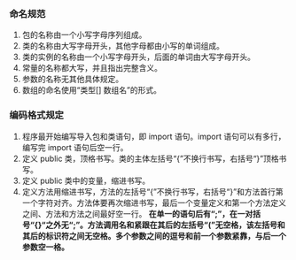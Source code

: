 ### 命名规范
1. 包的名称由一个小写字母序列组成。
2. 类的名称由大写字母开头，其他字母都由小写的单词组成。
3. 类的实例的名称由一个小写字母开头，后面的单词由大写字母开头。
4. 常量的名称都大写，并且指出完整含义。
5. 参数的名称无其他具体规定。
6. 数组的命名使用“类型[] 数组名”的形式。
### 编码格式规定
1. 程序最开始编写导入包和类语句，即 import 语句。import 语句可以有多行，编写完 import 语句后空一行。
2. 定义 public 类，顶格书写。类的主体左括号“{”不换行书写，右括号“}”顶格书写。
3. 定义 public 类中的变量，缩进书写。
4. 定义方法用缩进书写，方法的左括号“{”不换行书写，右括号“}”和方法首行第一个字符对齐。方法体要再次缩进书写，最后一个变量定义和第一个方法定义之间、方法和方法之间最好空一行。
**在单一的语句后有“;”，在一对括号“{}“之外无“;”。方法调用名和紧跟在其后的左括号“(”无空格，该左括号和其后的标识符之间无空格。多个参数之间的逗号和前一个参数紧靠，与后一个参数空一格。**
